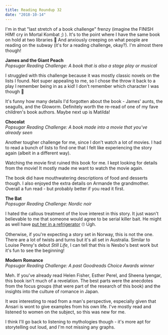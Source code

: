 ```yaml
---
title: Reading Roundup 32
date: "2018-10-14"
---
```


I'm in that "last stretch of a book challenge" frenzy (imagine the FINISH HIM! cry in Mortal Kombat ;) ). It's to the point where I have the same book on hold at two libraries 🙊 And anxiously creeping on what people are reading on the subway (it's for a reading challenge, okay?). I'm almost there though!

**James and the Giant Peach**  
_Popsugar Reading Challenge: A book that is also a stage play or musical_

I struggled with this challenge because it was mostly classic novels on the lists I found. Not super appealing to me, so I chose the throw it back to a play I remember being in as a kid! I don't remember which character I was though 🤔

It's funny how many details I'd forgotten about the book - James' aunts, the seagulls, and the Gloworm. Definitely worth the re-read of one of my fave children's book authors. Maybe next up is Matilda!

**Chocolat**  
_Popsugar Reading Challenge: A book made into a movie that you've already seen_

Another tougher challenge for me, since I don't watch a lot of movies. I had to read a bunch of lists to find one that I felt like experiencing the story again (albeit in a different way).

Watching the movie first ruined this book for me. I kept looking for details from the movie! It mostly made me want to watch the movie again.

The book did have mouthwatering descriptions of food and desserts though. I also enjoyed the extra details on Armande the grandmother. Overall a fun read - but probably better if you read it first.

**The Bat**  
_Popsugar Reading Challenge: Nordic noir_

I hated the callous treatment of the love interest in this story. It just wasn't believable to me that someone would agree to be serial killer bait. He might as well have [put her in a refrigerator](https://en.wikipedia.org/wiki/Women_in_Refrigerators) 🙄 Ugh.

Otherwise, if you're expecting a story set in Norway, this is not the one. There are a lot of twists and turns but it's all set in Australia. Similar to Louise Penny's debut _Still Life_, I can tell that this is Nesbo's best work but it's fun to see the beginning!

**Modern Romance**  
_Popsugar Reading Challenge: A past Goodreads Choice Awards winner_

Meh. If you've already read Helen Fisher, Esther Perel, and Sheena Iyengar, this book isn't much of a revelation. The best parts were the anecdotes from the focus groups (that were part of the research of this book) and the insights into the culture of romance in Japan.

It _was_ interesting to read from a man's perspective, especially given that Ansari is wont to give examples from his own life. I've mostly read and listened to women on the subject, so this was new for me.

I think I'll go back to listening to mythologies though - it's more apt for storytelling out loud, and I'm not missing any graphs.
